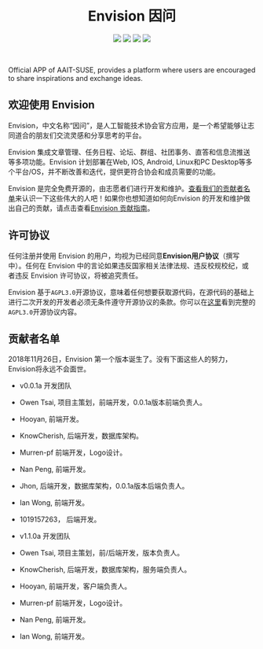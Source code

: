 <h1 align=center>Envision  因问</h1>
<p align=center>
<img src="https://img.shields.io/badge/version-1.1.0a-red.svg"> <img src="https://img.shields.io/badge/founder-Owen%20Tsai-orange.svg"> <img src="https://img.shields.io/badge/%E5%9B%9B%E5%B7%9D%E8%BD%BB%E5%8C%96%E5%B7%A5-AAIT-brightgreen.svg"> <img src="https://img.shields.io/badge/status-ReBuild%20in%20Progress-blue.svg">
</p>
<br>

Official APP of AAIT-SUSE, provides a platform where users are encouraged to share inspirations and exchange ideas.

## 欢迎使用 Envision

Envision，中文名称“因问”，是人工智能技术协会官方应用，是一个希望能够让志同道合的朋友们交流灵感和分享思考的平台。

Envision 集成文章管理、任务日程、论坛、群组、社团事务、直答和信息流推送等多项功能。Envision 计划部署在Web, IOS, Android, Linux和PC Desktop等多个平台/OS，并不断改善和迭代，提供更符合协会和成员需要的功能。

Envision 是完全免费开源的，由志愿者们进行开发和维护。[查看我们的贡献者名单](#-贡献者名单)来认识一下这些伟大的人吧！如果你也想知道如何向Envision 的开发和维护做出自己的贡献，请点击查看[Envision 贡献指南](#)。

## 许可协议

任何注册并使用 Envision 的用户，均视为已经同意**Envision用户协议**（撰写中）。任何在 Envision 中的言论如果违反国家相关法律法规、违反校规校纪，或者违反 Envision 许可协议，将被追究责任。

Envision 基于`AGPL3.0`开源协议，意味着任何想要获取源代码，在源代码的基础上进行二次开发的开发者必须无条件遵守开源协议的条款。你可以在[这里](https://opensource.org/licenses/AGPL-3.0)看到完整的`AGPL3.0`开源协议内容。

## 贡献者名单

2018年11月26日，Envision 第一个版本诞生了。没有下面这些人的努力，Envision将永远不会面世。

- v0.0.1a 开发团队
 - Owen Tsai, 项目主策划，前端开发，0.0.1a版本前端负责人。
 - Hooyan, 前端开发。
 - KnowCherish, 后端开发，数据库架构。
 - Murren-pf 前端开发，Logo设计。
 - Nan Peng, 前端开发。
 - Jhon, 后端开发，数据库架构，0.0.1a版本后端负责人。
 - Ian Wong, 前端开发。
 - 1019157263， 后端开发。
 
- v1.1.0a 开发团队
 - Owen Tsai, 项目主策划，前/后端开发，版本负责人。
 - KnowCherish, 后端开发，数据库架构，服务端负责人。
 - Hooyan, 前端开发，客户端负责人。
 - Murren-pf 前端开发，Logo设计。
 - Nan Peng, 前端开发。
 - Ian Wong, 前端开发。
 
